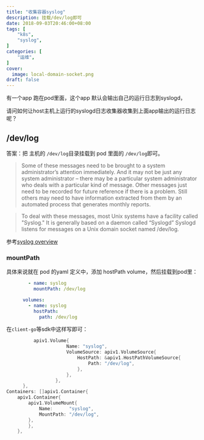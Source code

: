 ```yaml
---
title: "收集容器syslog"
description: 挂载/dev/log即可
date: 2018-09-03T20:46:00+08:00
tags: [
    "k8s",
    "syslog",
]
categories: [
    "运维",
]
cover:
  image: local-domain-socket.png
draft: false
---
```


有一个app 跑在pod里面，这个app 默认会输出自己的运行日志到syslogd，

请问如何让host主机上运行的syslogd日志收集器收集到上面app输出的运行日志呢？

## /dev/log
答案：把 主机的 `/dev/log`目录挂载到 pod 里面的 `/dev/log`即可。

> Some of these messages need to be brought to a system administrator’s attention immediately. And it may not be just any system administrator – there may be a particular system administrator who deals with a particular kind of message. Other messages just need to be recorded for future reference if there is a problem. Still others may need to have information extracted from them by an automated process that generates monthly reports.


> To deal with these messages, most Unix systems have a facility called "Syslog." It is generally based on a daemon called “Syslogd” Syslogd listens for messages on a Unix domain socket named /dev/log.

参考[syslog overview](https://www.gnu.org/software/libc/manual/html_node/Overview-of-Syslog.html)

### mountPath

具体来说就在 pod 的yaml 定义中，添加 hostPath volume，然后挂载到pod里：
```yaml
        - name: syslog
          mountPath: /dev/log

      volumes:
        - name: syslog
          hostPath: 
            path: /dev/log

```

在`client-go`等sdk中这样写即可：
```go
          apiv1.Volume{
                      Name: "syslog",
                      VolumeSource: apiv1.VolumeSource{
                          HostPath: &apiv1.HostPathVolumeSource{
                              Path: "/dev/log",
                          },
                      },
                  },
      },
Containers: []apiv1.Container{
    apiv1.Container{
        apiv1.VolumeMount{
            Name:      "syslog",
            MountPath: "/dev/log",
        },
        },
    },

```
